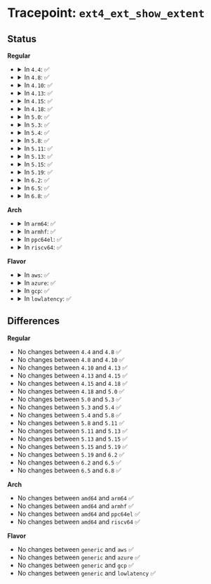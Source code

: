 # Tracepoint: <code>ext4_ext_show_extent</code>

## Status
<b>Regular</b>
<ul>
<li>
<details>
<summary>In <code>4.4</code>: ✅</summary>

Event:

```c
struct trace_event_raw_ext4_ext_show_extent {
    struct trace_entry ent;
    dev_t dev;
    ino_t ino;
    ext4_fsblk_t pblk;
    ext4_lblk_t lblk;
    short unsigned int len;
    char __data[0];
};
```
Function:

```c
void trace_event_raw_event_ext4_ext_show_extent(void *__data, struct inode *inode, ext4_lblk_t lblk, ext4_fsblk_t pblk, short unsigned int len);
```
</details>
</li>
<li>
<details>
<summary>In <code>4.8</code>: ✅</summary>

Event:

```c
struct trace_event_raw_ext4_ext_show_extent {
    struct trace_entry ent;
    dev_t dev;
    ino_t ino;
    ext4_fsblk_t pblk;
    ext4_lblk_t lblk;
    short unsigned int len;
    char __data[0];
};
```
Function:

```c
void trace_event_raw_event_ext4_ext_show_extent(void *__data, struct inode *inode, ext4_lblk_t lblk, ext4_fsblk_t pblk, short unsigned int len);
```
</details>
</li>
<li>
<details>
<summary>In <code>4.10</code>: ✅</summary>

Event:

```c
struct trace_event_raw_ext4_ext_show_extent {
    struct trace_entry ent;
    dev_t dev;
    ino_t ino;
    ext4_fsblk_t pblk;
    ext4_lblk_t lblk;
    short unsigned int len;
    char __data[0];
};
```
Function:

```c
void trace_event_raw_event_ext4_ext_show_extent(void *__data, struct inode *inode, ext4_lblk_t lblk, ext4_fsblk_t pblk, short unsigned int len);
```
</details>
</li>
<li>
<details>
<summary>In <code>4.13</code>: ✅</summary>

Event:

```c
struct trace_event_raw_ext4_ext_show_extent {
    struct trace_entry ent;
    dev_t dev;
    ino_t ino;
    ext4_fsblk_t pblk;
    ext4_lblk_t lblk;
    short unsigned int len;
    char __data[0];
};
```
Function:

```c
void trace_event_raw_event_ext4_ext_show_extent(void *__data, struct inode *inode, ext4_lblk_t lblk, ext4_fsblk_t pblk, short unsigned int len);
```
</details>
</li>
<li>
<details>
<summary>In <code>4.15</code>: ✅</summary>

Event:

```c
struct trace_event_raw_ext4_ext_show_extent {
    struct trace_entry ent;
    dev_t dev;
    ino_t ino;
    ext4_fsblk_t pblk;
    ext4_lblk_t lblk;
    short unsigned int len;
    char __data[0];
};
```
Function:

```c
void trace_event_raw_event_ext4_ext_show_extent(void *__data, struct inode *inode, ext4_lblk_t lblk, ext4_fsblk_t pblk, short unsigned int len);
```
</details>
</li>
<li>
<details>
<summary>In <code>4.18</code>: ✅</summary>

Event:

```c
struct trace_event_raw_ext4_ext_show_extent {
    struct trace_entry ent;
    dev_t dev;
    ino_t ino;
    ext4_fsblk_t pblk;
    ext4_lblk_t lblk;
    short unsigned int len;
    char __data[0];
};
```
Function:

```c
void trace_event_raw_event_ext4_ext_show_extent(void *__data, struct inode *inode, ext4_lblk_t lblk, ext4_fsblk_t pblk, short unsigned int len);
```
</details>
</li>
<li>
<details>
<summary>In <code>5.0</code>: ✅</summary>

Event:

```c
struct trace_event_raw_ext4_ext_show_extent {
    struct trace_entry ent;
    dev_t dev;
    ino_t ino;
    ext4_fsblk_t pblk;
    ext4_lblk_t lblk;
    short unsigned int len;
    char __data[0];
};
```
Function:

```c
void trace_event_raw_event_ext4_ext_show_extent(void *__data, struct inode *inode, ext4_lblk_t lblk, ext4_fsblk_t pblk, short unsigned int len);
```
</details>
</li>
<li>
<details>
<summary>In <code>5.3</code>: ✅</summary>

Event:

```c
struct trace_event_raw_ext4_ext_show_extent {
    struct trace_entry ent;
    dev_t dev;
    ino_t ino;
    ext4_fsblk_t pblk;
    ext4_lblk_t lblk;
    short unsigned int len;
    char __data[0];
};
```
Function:

```c
void trace_event_raw_event_ext4_ext_show_extent(void *__data, struct inode *inode, ext4_lblk_t lblk, ext4_fsblk_t pblk, short unsigned int len);
```
</details>
</li>
<li>
<details>
<summary>In <code>5.4</code>: ✅</summary>

Event:

```c
struct trace_event_raw_ext4_ext_show_extent {
    struct trace_entry ent;
    dev_t dev;
    ino_t ino;
    ext4_fsblk_t pblk;
    ext4_lblk_t lblk;
    short unsigned int len;
    char __data[0];
};
```
Function:

```c
void trace_event_raw_event_ext4_ext_show_extent(void *__data, struct inode *inode, ext4_lblk_t lblk, ext4_fsblk_t pblk, short unsigned int len);
```
</details>
</li>
<li>
<details>
<summary>In <code>5.8</code>: ✅</summary>

Event:

```c
struct trace_event_raw_ext4_ext_show_extent {
    struct trace_entry ent;
    dev_t dev;
    ino_t ino;
    ext4_fsblk_t pblk;
    ext4_lblk_t lblk;
    short unsigned int len;
    char __data[0];
};
```
Function:

```c
void trace_event_raw_event_ext4_ext_show_extent(void *__data, struct inode *inode, ext4_lblk_t lblk, ext4_fsblk_t pblk, short unsigned int len);
```
</details>
</li>
<li>
<details>
<summary>In <code>5.11</code>: ✅</summary>

Event:

```c
struct trace_event_raw_ext4_ext_show_extent {
    struct trace_entry ent;
    dev_t dev;
    ino_t ino;
    ext4_fsblk_t pblk;
    ext4_lblk_t lblk;
    short unsigned int len;
    char __data[0];
};
```
Function:

```c
void trace_event_raw_event_ext4_ext_show_extent(void *__data, struct inode *inode, ext4_lblk_t lblk, ext4_fsblk_t pblk, short unsigned int len);
```
</details>
</li>
<li>
<details>
<summary>In <code>5.13</code>: ✅</summary>

Event:

```c
struct trace_event_raw_ext4_ext_show_extent {
    struct trace_entry ent;
    dev_t dev;
    ino_t ino;
    ext4_fsblk_t pblk;
    ext4_lblk_t lblk;
    short unsigned int len;
    char __data[0];
};
```
Function:

```c
void trace_event_raw_event_ext4_ext_show_extent(void *__data, struct inode *inode, ext4_lblk_t lblk, ext4_fsblk_t pblk, short unsigned int len);
```
</details>
</li>
<li>
<details>
<summary>In <code>5.15</code>: ✅</summary>

Event:

```c
struct trace_event_raw_ext4_ext_show_extent {
    struct trace_entry ent;
    dev_t dev;
    ino_t ino;
    ext4_fsblk_t pblk;
    ext4_lblk_t lblk;
    short unsigned int len;
    char __data[0];
};
```
Function:

```c
void trace_event_raw_event_ext4_ext_show_extent(void *__data, struct inode *inode, ext4_lblk_t lblk, ext4_fsblk_t pblk, short unsigned int len);
```
</details>
</li>
<li>
<details>
<summary>In <code>5.19</code>: ✅</summary>

Event:

```c
struct trace_event_raw_ext4_ext_show_extent {
    struct trace_entry ent;
    dev_t dev;
    ino_t ino;
    ext4_fsblk_t pblk;
    ext4_lblk_t lblk;
    short unsigned int len;
    char __data[0];
};
```
Function:

```c
void trace_event_raw_event_ext4_ext_show_extent(void *__data, struct inode *inode, ext4_lblk_t lblk, ext4_fsblk_t pblk, short unsigned int len);
```
</details>
</li>
<li>
<details>
<summary>In <code>6.2</code>: ✅</summary>

Event:

```c
struct trace_event_raw_ext4_ext_show_extent {
    struct trace_entry ent;
    dev_t dev;
    ino_t ino;
    ext4_fsblk_t pblk;
    ext4_lblk_t lblk;
    short unsigned int len;
    char __data[0];
};
```
Function:

```c
void trace_event_raw_event_ext4_ext_show_extent(void *__data, struct inode *inode, ext4_lblk_t lblk, ext4_fsblk_t pblk, short unsigned int len);
```
</details>
</li>
<li>
<details>
<summary>In <code>6.5</code>: ✅</summary>

Event:

```c
struct trace_event_raw_ext4_ext_show_extent {
    struct trace_entry ent;
    dev_t dev;
    ino_t ino;
    ext4_fsblk_t pblk;
    ext4_lblk_t lblk;
    short unsigned int len;
    char __data[0];
};
```
Function:

```c
void trace_event_raw_event_ext4_ext_show_extent(void *__data, struct inode *inode, ext4_lblk_t lblk, ext4_fsblk_t pblk, short unsigned int len);
```
</details>
</li>
<li>
<details>
<summary>In <code>6.8</code>: ✅</summary>

Event:

```c
struct trace_event_raw_ext4_ext_show_extent {
    struct trace_entry ent;
    dev_t dev;
    ino_t ino;
    ext4_fsblk_t pblk;
    ext4_lblk_t lblk;
    short unsigned int len;
    char __data[0];
};
```
Function:

```c
void trace_event_raw_event_ext4_ext_show_extent(void *__data, struct inode *inode, ext4_lblk_t lblk, ext4_fsblk_t pblk, short unsigned int len);
```
</details>
</li>
</ul>
<b>Arch</b>
<ul>
<li>
<details>
<summary>In <code>arm64</code>: ✅</summary>

Event:

```c
struct trace_event_raw_ext4_ext_show_extent {
    struct trace_entry ent;
    dev_t dev;
    ino_t ino;
    ext4_fsblk_t pblk;
    ext4_lblk_t lblk;
    short unsigned int len;
    char __data[0];
};
```
Function:

```c
void trace_event_raw_event_ext4_ext_show_extent(void *__data, struct inode *inode, ext4_lblk_t lblk, ext4_fsblk_t pblk, short unsigned int len);
```
</details>
</li>
<li>
<details>
<summary>In <code>armhf</code>: ✅</summary>

Event:

```c
struct trace_event_raw_ext4_ext_show_extent {
    struct trace_entry ent;
    dev_t dev;
    ino_t ino;
    ext4_fsblk_t pblk;
    ext4_lblk_t lblk;
    short unsigned int len;
    char __data[0];
};
```
Function:

```c
void trace_event_raw_event_ext4_ext_show_extent(void *__data, struct inode *inode, ext4_lblk_t lblk, ext4_fsblk_t pblk, short unsigned int len);
```
</details>
</li>
<li>
<details>
<summary>In <code>ppc64el</code>: ✅</summary>

Event:

```c
struct trace_event_raw_ext4_ext_show_extent {
    struct trace_entry ent;
    dev_t dev;
    ino_t ino;
    ext4_fsblk_t pblk;
    ext4_lblk_t lblk;
    short unsigned int len;
    char __data[0];
};
```
Function:

```c
void trace_event_raw_event_ext4_ext_show_extent(void *__data, struct inode *inode, ext4_lblk_t lblk, ext4_fsblk_t pblk, short unsigned int len);
```
</details>
</li>
<li>
<details>
<summary>In <code>riscv64</code>: ✅</summary>

Event:

```c
struct trace_event_raw_ext4_ext_show_extent {
    struct trace_entry ent;
    dev_t dev;
    ino_t ino;
    ext4_fsblk_t pblk;
    ext4_lblk_t lblk;
    short unsigned int len;
    char __data[0];
};
```
Function:

```c
void trace_event_raw_event_ext4_ext_show_extent(void *__data, struct inode *inode, ext4_lblk_t lblk, ext4_fsblk_t pblk, short unsigned int len);
```
</details>
</li>
</ul>
<b>Flavor</b>
<ul>
<li>
<details>
<summary>In <code>aws</code>: ✅</summary>

Event:

```c
struct trace_event_raw_ext4_ext_show_extent {
    struct trace_entry ent;
    dev_t dev;
    ino_t ino;
    ext4_fsblk_t pblk;
    ext4_lblk_t lblk;
    short unsigned int len;
    char __data[0];
};
```
Function:

```c
void trace_event_raw_event_ext4_ext_show_extent(void *__data, struct inode *inode, ext4_lblk_t lblk, ext4_fsblk_t pblk, short unsigned int len);
```
</details>
</li>
<li>
<details>
<summary>In <code>azure</code>: ✅</summary>

Event:

```c
struct trace_event_raw_ext4_ext_show_extent {
    struct trace_entry ent;
    dev_t dev;
    ino_t ino;
    ext4_fsblk_t pblk;
    ext4_lblk_t lblk;
    short unsigned int len;
    char __data[0];
};
```
Function:

```c
void trace_event_raw_event_ext4_ext_show_extent(void *__data, struct inode *inode, ext4_lblk_t lblk, ext4_fsblk_t pblk, short unsigned int len);
```
</details>
</li>
<li>
<details>
<summary>In <code>gcp</code>: ✅</summary>

Event:

```c
struct trace_event_raw_ext4_ext_show_extent {
    struct trace_entry ent;
    dev_t dev;
    ino_t ino;
    ext4_fsblk_t pblk;
    ext4_lblk_t lblk;
    short unsigned int len;
    char __data[0];
};
```
Function:

```c
void trace_event_raw_event_ext4_ext_show_extent(void *__data, struct inode *inode, ext4_lblk_t lblk, ext4_fsblk_t pblk, short unsigned int len);
```
</details>
</li>
<li>
<details>
<summary>In <code>lowlatency</code>: ✅</summary>

Event:

```c
struct trace_event_raw_ext4_ext_show_extent {
    struct trace_entry ent;
    dev_t dev;
    ino_t ino;
    ext4_fsblk_t pblk;
    ext4_lblk_t lblk;
    short unsigned int len;
    char __data[0];
};
```
Function:

```c
void trace_event_raw_event_ext4_ext_show_extent(void *__data, struct inode *inode, ext4_lblk_t lblk, ext4_fsblk_t pblk, short unsigned int len);
```
</details>
</li>
</ul>

## Differences
<b>Regular</b>
<ul>
<li>
No changes between <code>4.4</code> and <code>4.8</code> ✅
</li>
<li>
No changes between <code>4.8</code> and <code>4.10</code> ✅
</li>
<li>
No changes between <code>4.10</code> and <code>4.13</code> ✅
</li>
<li>
No changes between <code>4.13</code> and <code>4.15</code> ✅
</li>
<li>
No changes between <code>4.15</code> and <code>4.18</code> ✅
</li>
<li>
No changes between <code>4.18</code> and <code>5.0</code> ✅
</li>
<li>
No changes between <code>5.0</code> and <code>5.3</code> ✅
</li>
<li>
No changes between <code>5.3</code> and <code>5.4</code> ✅
</li>
<li>
No changes between <code>5.4</code> and <code>5.8</code> ✅
</li>
<li>
No changes between <code>5.8</code> and <code>5.11</code> ✅
</li>
<li>
No changes between <code>5.11</code> and <code>5.13</code> ✅
</li>
<li>
No changes between <code>5.13</code> and <code>5.15</code> ✅
</li>
<li>
No changes between <code>5.15</code> and <code>5.19</code> ✅
</li>
<li>
No changes between <code>5.19</code> and <code>6.2</code> ✅
</li>
<li>
No changes between <code>6.2</code> and <code>6.5</code> ✅
</li>
<li>
No changes between <code>6.5</code> and <code>6.8</code> ✅
</li>
</ul>
<b>Arch</b>
<ul>
<li>
No changes between <code>amd64</code> and <code>arm64</code> ✅
</li>
<li>
No changes between <code>amd64</code> and <code>armhf</code> ✅
</li>
<li>
No changes between <code>amd64</code> and <code>ppc64el</code> ✅
</li>
<li>
No changes between <code>amd64</code> and <code>riscv64</code> ✅
</li>
</ul>
<b>Flavor</b>
<ul>
<li>
No changes between <code>generic</code> and <code>aws</code> ✅
</li>
<li>
No changes between <code>generic</code> and <code>azure</code> ✅
</li>
<li>
No changes between <code>generic</code> and <code>gcp</code> ✅
</li>
<li>
No changes between <code>generic</code> and <code>lowlatency</code> ✅
</li>
</ul>
